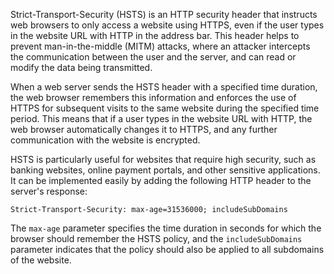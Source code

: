 Strict-Transport-Security (HSTS) is an HTTP security header that instructs web browsers to only access a website using HTTPS, even if the user types in the website URL with HTTP in the address bar. This header helps to prevent man-in-the-middle (MITM) attacks, where an attacker intercepts the communication between the user and the server, and can read or modify the data being transmitted.

When a web server sends the HSTS header with a specified time duration, the web browser remembers this information and enforces the use of HTTPS for subsequent visits to the same website during the specified time period. This means that if a user types in the website URL with HTTP, the web browser automatically changes it to HTTPS, and any further communication with the website is encrypted.

HSTS is particularly useful for websites that require high security, such as banking websites, online payment portals, and other sensitive applications. It can be implemented easily by adding the following HTTP header to the server's response:

```
Strict-Transport-Security: max-age=31536000; includeSubDomains
```

The `max-age` parameter specifies the time duration in seconds for which the browser should remember the HSTS policy, and the `includeSubDomains` parameter indicates that the policy should also be applied to all subdomains of the website.
